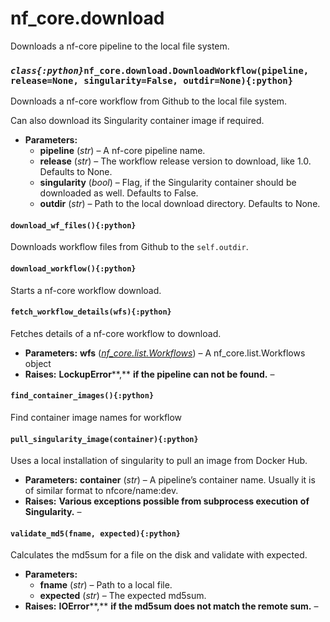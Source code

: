 # nf_core.download

Downloads a nf-core pipeline to the local file system.

### _`class{:python}`_`nf_core.download.DownloadWorkflow(pipeline, release=None, singularity=False, outdir=None){:python}`

Downloads a nf-core workflow from Github to the local file system.

Can also download its Singularity container image if required.

- **Parameters:**
  - **pipeline** (_str_) – A nf-core pipeline name.
  - **release** (_str_) – The workflow release version to download, like 1.0. Defaults to None.
  - **singularity** (_bool_) – Flag, if the Singularity container should be downloaded as well. Defaults to False.
  - **outdir** (_str_) – Path to the local download directory. Defaults to None.

#### `download_wf_files(){:python}`

Downloads workflow files from Github to the `self.outdir`.

#### `download_workflow(){:python}`

Starts a nf-core workflow download.

#### `fetch_workflow_details(wfs){:python}`

Fetches details of a nf-core workflow to download.

- **Parameters:**
  **wfs** ([_nf_core.list.Workflows_](list#nf_core.list.Workflows)) – A nf_core.list.Workflows object
- **Raises:**
  **LockupError**\*\*,\*\* **if the pipeline can not be found.** –

#### `find_container_images(){:python}`

Find container image names for workflow

#### `pull_singularity_image(container){:python}`

Uses a local installation of singularity to pull an image from Docker Hub.

- **Parameters:**
  **container** (_str_) – A pipeline’s container name. Usually it is of similar format
  to nfcore/name:dev.
- **Raises:**
  **Various exceptions possible from subprocess execution** **of** **Singularity.** –

#### `validate_md5(fname, expected){:python}`

Calculates the md5sum for a file on the disk and validate with expected.

- **Parameters:**
  - **fname** (_str_) – Path to a local file.
  - **expected** (_str_) – The expected md5sum.
- **Raises:**
  **IOError**\*\*,\*\* **if the md5sum does not match the remote sum.** –
